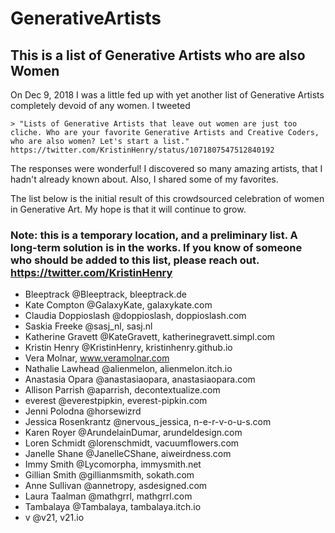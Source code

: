 # GenerativeArtists

## This is a list of Generative Artists who are also Women

On Dec 9, 2018 I was a little fed up with yet another list of Generative Artists completely devoid of any women. I tweeted 
	
	> "Lists of Generative Artists that leave out women are just too cliche. Who are your favorite Generative Artists and Creative Coders, who are also women? Let's start a list."  
	https://twitter.com/KristinHenry/status/1071807547512840192

The responses were wonderful! I discovered so many amazing artists, that I hadn't already known about. Also, I shared some of my favorites.

The list below is the initial result of this crowdsourced celebration of women in Generative Art. My hope is that it will continue to grow.

### Note: this is a temporary location, and a preliminary list. A long-term solution is in the works. If you know of someone who should be added to this list, please reach out. https://twitter.com/KristinHenry

* Bleeptrack @Bleeptrack, bleeptrack.de 
* Kate Compton @GalaxyKate, galaxykate.com 
* Claudia Doppioslash @doppioslash, doppioslash.com 
* Saskia Freeke @sasj_nl, sasj.nl 
* Katherine Gravett @KateGravett, katherinegravett.simpl.com 
* Kristin Henry @KristinHenry, kristinhenry.github.io
* Vera Molnar, www.veramolnar.com
* Nathalie Lawhead @alienmelon, alienmelon.itch.io 
* Anastasia Opara @anastasiaopara, anastasiaopara.com 
* Allison Parrish @aparrish, decontextualize.com 
* everest @everestpipkin, everest-pipkin.com 
* Jenni Polodna @horsewizrd   
* Jessica Rosenkrantz @nervous_jessica, n-e-r-v-o-u-s.com 
* Karen Royer @ArundelainDumar, arundeldesign.com 
* Loren Schmidt @lorenschmidt,  vacuumflowers.com 
* Janelle Shane @JanelleCShane, aiweirdness.com 
* Immy Smith @Lycomorpha, immysmith.net 
* Gillian Smith @gillianmsmith, sokath.com  
* Anne Sullivan @annetropy, asdesigned.com 
* Laura Taalman @mathgrrl, mathgrrl.com  
* Tambalaya @Tambalaya, tambalaya.itch.io 
* v @v21, v21.io 